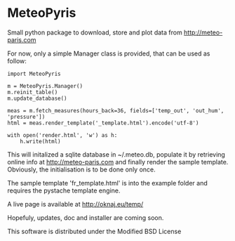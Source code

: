 MeteoPyris
==========

Small python package to download, store and plot data from http://meteo-paris.com

For now, only a simple Manager class is provided, that can be used as follow:

```
import MeteoPyris

m = MeteoPyris.Manager()
m.reinit_table()
m.update_database()

meas = m.fetch_measures(hours_back=36, fields=['temp_out', 'out_hum', 'pressure'])
html = meas.render_template('_template.html').encode('utf-8')

with open('render.html', 'w') as h:
    h.write(html)
```

This will initalized a sqlite database in ~/.meteo.db,
populate it by retrieving online info at http://meteo-paris.com
and finally render the sample template.
Obviously, the initialisation is to be done only once.

The sample template 'fr_template.html' is into the example
folder and requires the pystache template engine.

A live page is available at http://oknaj.eu/temp/

Hopefuly, updates, doc and installer are coming soon.

This software is distributed under the Modified BSD License
